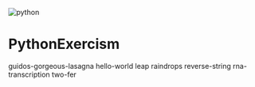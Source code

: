 ![python](https://assets.exercism.org/tracks/python.svg)

# PythonExercism



guidos-gorgeous-lasagna
hello-world
leap
raindrops
reverse-string
rna-transcription
two-fer
